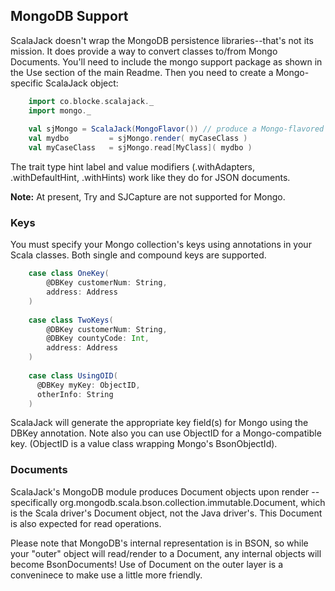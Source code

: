 ## MongoDB Support

ScalaJack doesn't wrap the MongoDB persistence libraries--that's not its mission. It does provide a way to convert classes to/from Mongo Documents. You'll need to include the mongo support package as shown in the Use section of the main Readme.  Then you need to create a Mongo-specific ScalaJack object:

```scala
    import co.blocke.scalajack._
    import mongo._
    
    val sjMongo = ScalaJack(MongoFlavor()) // produce a Mongo-flavored ScalaJack
    val mydbo         = sjMongo.render( myCaseClass )
    val myCaseClass   = sjMongo.read[MyClass]( mydbo )
```

The trait type hint label and value modifiers (.withAdapters, .withDefaultHint, .withHints) work like they do for JSON documents.

**Note:** At present, Try and SJCapture are not supported for Mongo.

### Keys

You must specify your Mongo collection's keys using annotations in your Scala classes.  Both single and compound keys are supported.

```scala
    case class OneKey(
    	@DBKey customerNum: String,
    	address: Address
    )
    
    case class TwoKeys(
    	@DBKey customerNum: String,
    	@DBKey countyCode: Int,
    	address: Address
    )
    
    case class UsingOID(
      @DBKey myKey: ObjectID,
      otherInfo: String
    )
```

ScalaJack will generate the appropriate key field(s) for Mongo using the DBKey annotation.  Note also you can use ObjectID for a Mongo-compatible key.  (ObjectID is a value class wrapping Mongo's BsonObjectId).

### Documents

ScalaJack's MongoDB module produces Document objects upon render -- specifically org.mongodb.scala.bson.collection.immutable.Document, which is the Scala driver's Document object, not the Java driver's.  This Document is also expected for read operations.

Please note that MongoDB's internal representation is in BSON, so while your "outer" object will read/render to a Document, any internal objects will become BsonDocuments!  Use of Document on the outer layer is a conveninece to make use a little more friendly.
